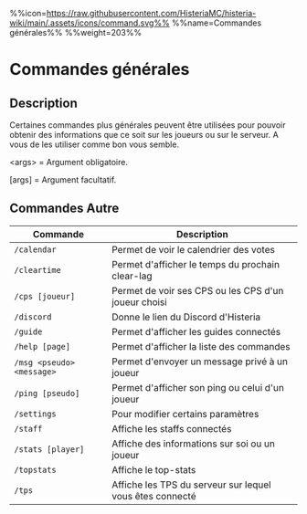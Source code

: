 %%icon=https://raw.githubusercontent.com/HisteriaMC/histeria-wiki/main/.assets/icons/command.svg%%
%%name=Commandes générales%%
%%weight=203%%
# Commandes générales 

## Description
Certaines commandes plus générales peuvent être utilisées pour pouvoir obtenir des informations que ce soit sur les joueurs ou sur le serveur. A vous de les utiliser comme bon vous semble.

\<args\> = Argument obligatoire.

[args] = Argument facultatif.

## Commandes Autre

| Commande | Description |
| --- | --- |
|`/calendar`|Permet de voir le calendrier des votes|
|`/cleartime`|Permet d'afficher le temps du prochain clear-lag|
|`/cps [joueur]`|Permet de voir ses CPS ou les CPS d'un joueur choisi|
|`/discord`|Donne le lien du Discord d'Histeria|
|`/guide`|Permet d'afficher les guides connectés|
|`/help [page]`|Permet d'afficher la liste des commandes|
|`/msg <pseudo> <message>`|Permet d'envoyer un message privé à un joueur|
|`/ping [pseudo]`|Permet d'afficher son ping ou celui d'un joueur|
|`/settings`|Pour modifier certains paramètres |
|`/staff`|Affiche les staffs connectés|
|`/stats [player]`|Affiche des informations sur soi ou un joueur|
|`/topstats`|Affiche le top-stats|
|`/tps`|Affiche les TPS du serveur sur lequel vous êtes connecté|
